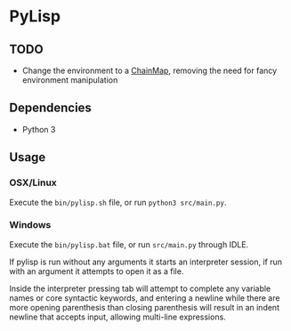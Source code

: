 # PyLisp

## TODO
* Change the environment to a [ChainMap](https://docs.python.org/3/library/collections.html#collections.ChainMap), removing the need for fancy environment manipulation

## Dependencies
* Python 3

## Usage
### OSX/Linux
Execute the `bin/pylisp.sh` file, or run `python3 src/main.py`.

### Windows
Execute the `bin/pylisp.bat` file, or run `src/main.py` through IDLE.

If pylisp is run without any arguments it starts an interpreter session, if run with an argument it attempts to open it as a file.

Inside the interpreter pressing tab will attempt to complete any variable names or core syntactic keywords, and entering a newline while there are more opening parenthesis than closing parenthesis will result in an indent newline that accepts input, allowing multi-line expressions.
